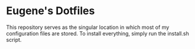 # Eugene's Dotfiles

This repository serves as the singular location in which most of my configuration files are stored. To install everything, simply run the install.sh script.
